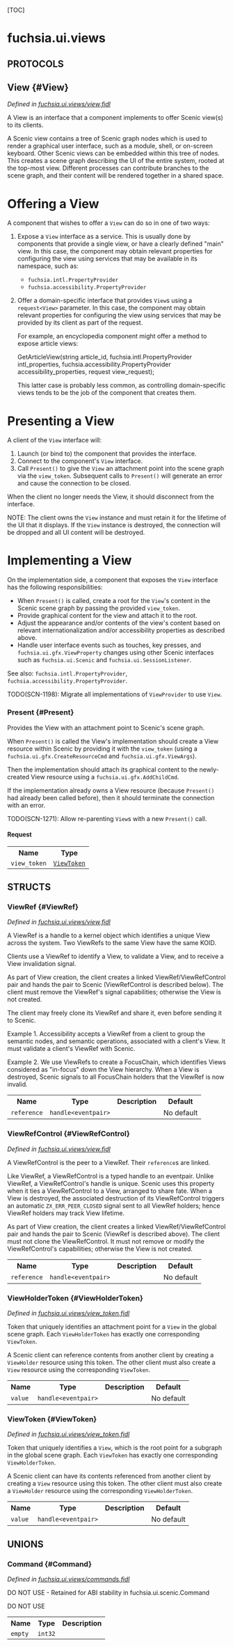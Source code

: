 [TOC]

# fuchsia.ui.views


## **PROTOCOLS**

## View {#View}
*Defined in [fuchsia.ui.views/view.fidl](https://fuchsia.googlesource.com/fuchsia/+/master/sdk/fidl/fuchsia.ui.views/view.fidl#79)*

 A View is an interface that a component implements to offer Scenic view(s)
 to its clients.

 A Scenic view contains a tree of Scenic graph nodes which is used to render
 a graphical user interface, such as a module, shell, or on-screen keyboard.
 Other Scenic views can be embedded within this tree of nodes.  This creates
 a scene graph describing the UI of the entire system, rooted at the
 top-most view.  Different processes can contribute branches to the scene
 graph, and their content will be rendered together in a shared space.

 # Offering a View

 A component that wishes to offer a `View` can do so in one of two ways:

 1. Expose a `View` interface as a service. This is usually done by components
    that provide a single view, or have a clearly defined "main" view.
    In this case, the component may obtain relevant properties for configuring
    the view using services that may be available in its namespace, such as:
    - `fuchsia.intl.PropertyProvider`
    - `fuchsia.accessibility.PropertyProvider`

 2. Offer a domain-specific interface that provides `View`s using a
    `request<View>` parameter.  In this case, the component may obtain relevant
    properties for configuring the view using services that may be provided by its
    client as part of the request.

    For example, an encyclopedia component might offer a method to expose article views:

      GetArticleView(string article_id,
                     fuchsia.intl.PropertyProvider intl_properties,
                     fuchsia.accessibility.PropertyProvider accessibility_properties,
                     request<View> view_request);

    This latter case is probably less common, as controlling domain-specific
    views tends to be the job of the component that creates them.

 # Presenting a View

 A client of the `View` interface will:

 1. Launch (or bind to) the component that provides the interface.
 2. Connect to the component's `View` interface.
 3. Call `Present()` to give the `View` an attachment point into the scene graph
    via the `view_token`.  Subsequent calls to `Present()` will generate an error
    and cause the connection to be closed.

 When the client no longer needs the View, it should disconnect from the
 interface.

 NOTE: The client owns the `View` instance and must retain it for the
 lifetime of the UI that it displays. If the `View` instance is destroyed,
 the connection will be dropped and all UI content will be destroyed.

 # Implementing a View

 On the implementation side, a component that exposes the `View` interface
 has the following responsibilities:

 * When `Present()` is called, create a root for the `View`'s content in the
   Scenic scene graph by passing the provided `view_token`.
 * Provide graphical content for the view and attach it to the root.
 * Adjust the appearance and/or contents of the view's content based on
   relevant internationalization and/or accessibility properties as described
   above.
 * Handle user interface events such as touches, key presses, and
   `fuchsia.ui.gfx.ViewProperty` changes using other Scenic interfaces such
   as `fuchsia.ui.Scenic` and `fuchsia.ui.SessionListener`.

 See also: `fuchsia.intl.PropertyProvider`, `fuchsia.accessibility.PropertyProvider`.

 TODO(SCN-1198): Migrate all implementations of `ViewProvider` to use `View`.

### Present {#Present}

 Provides the View with an attachment point to Scenic's scene graph.

 When `Present()` is called the View's implementation should create a
 View resource within Scenic by providing it with the `view_token` (using
 a `fuchsia.ui.gfx.CreateResourceCmd` and `fuchsia.ui.gfx.ViewArgs`).

 Then the implementation should attach its graphical content to the
 newly-created View resource using a `fuchsia.ui.gfx.AddChildCmd`.

 If the implementation already owns a View resource (because `Present()`
 had already been called before), then it should terminate the connection
 with an error.

 TODO(SCN-1271): Allow re-parenting `View`s with a new `Present()` call.

#### Request
<table>
    <tr><th>Name</th><th>Type</th></tr>
    <tr>
            <td><code>view_token</code></td>
            <td>
                <code><a class='link' href='#ViewToken'>ViewToken</a></code>
            </td>
        </tr></table>





## **STRUCTS**

### ViewRef {#ViewRef}
*Defined in [fuchsia.ui.views/view.fidl](https://fuchsia.googlesource.com/fuchsia/+/master/sdk/fidl/fuchsia.ui.views/view.fidl#120)*



 A ViewRef is a handle to a kernel object which identifies a unique View
 across the system. Two ViewRefs to the same View have the same KOID.

 Clients use a ViewRef to identify a View, to validate a View, and to
 receive a View invalidation signal.

 As part of View creation, the client creates a linked
 ViewRef/ViewRefControl pair and hands the pair to Scenic (ViewRefControl is
 described below).  The client must remove the ViewRef's signal
 capabilities; otherwise the View is not created.

 The client may freely clone its ViewRef and share it, even before sending
 it to Scenic.

 Example 1. Accessibility accepts a ViewRef from a client to group the
 semantic nodes, and semantic operations, associated with a client's View.
 It must validate a client's ViewRef with Scenic.

 Example 2. We use ViewRefs to create a FocusChain, which identifies Views
 considered as "in-focus" down the View hierarchy. When a View is destroyed,
 Scenic signals to all FocusChain holders that the ViewRef is now invalid.


<table>
    <tr><th>Name</th><th>Type</th><th>Description</th><th>Default</th></tr><tr>
            <td><code>reference</code></td>
            <td>
                <code>handle&lt;eventpair&gt;</code>
            </td>
            <td></td>
            <td>No default</td>
        </tr>
</table>

### ViewRefControl {#ViewRefControl}
*Defined in [fuchsia.ui.views/view.fidl](https://fuchsia.googlesource.com/fuchsia/+/master/sdk/fidl/fuchsia.ui.views/view.fidl#138)*



 A ViewRefControl is the peer to a ViewRef. Their `reference`s are linked.

 Like ViewRef, a ViewRefControl is a typed handle to an eventpair.  Unlike
 ViewRef, a ViewRefControl's handle is unique. Scenic uses this property
 when it ties a ViewRefControl to a View, arranged to share fate.  When a
 View is destroyed, the associated destruction of its ViewRefControl
 triggers an automatic `ZX_ERR_PEER_CLOSED` signal sent to all ViewRef
 holders; hence ViewRef holders may track View lifetime.

 As part of View creation, the client creates a linked
 ViewRef/ViewRefControl pair and hands the pair to Scenic (ViewRef is
 described above).  The client must not clone the ViewRefControl. It must
 not remove or modify the ViewRefControl's capabilities; otherwise the View
 is not created.


<table>
    <tr><th>Name</th><th>Type</th><th>Description</th><th>Default</th></tr><tr>
            <td><code>reference</code></td>
            <td>
                <code>handle&lt;eventpair&gt;</code>
            </td>
            <td></td>
            <td>No default</td>
        </tr>
</table>

### ViewHolderToken {#ViewHolderToken}
*Defined in [fuchsia.ui.views/view_token.fidl](https://fuchsia.googlesource.com/fuchsia/+/master/sdk/fidl/fuchsia.ui.views/view_token.fidl#14)*



 Token that uniquely identifies an attachment point for a `View` in the
 global scene graph.  Each `ViewHolderToken` has exactly one corresponding
 `ViewToken`.

 A Scenic client can reference contents from another client by creating a
 `ViewHolder` resource using this token.  The other client must also create
 a `View` resource using the corresponding `ViewToken`.


<table>
    <tr><th>Name</th><th>Type</th><th>Description</th><th>Default</th></tr><tr>
            <td><code>value</code></td>
            <td>
                <code>handle&lt;eventpair&gt;</code>
            </td>
            <td></td>
            <td>No default</td>
        </tr>
</table>

### ViewToken {#ViewToken}
*Defined in [fuchsia.ui.views/view_token.fidl](https://fuchsia.googlesource.com/fuchsia/+/master/sdk/fidl/fuchsia.ui.views/view_token.fidl#25)*



 Token that uniquely identifies a `View`, which is the root point for a
 subgraph in the global scene graph. Each `ViewToken` has exactly one
 corresponding `ViewHolderToken`.

 A Scenic client can have its contents referenced from another client by
 creating a `View` resource using this token.  The other client must also
 create a `ViewHolder` resource using the corresponding `ViewHolderToken`.


<table>
    <tr><th>Name</th><th>Type</th><th>Description</th><th>Default</th></tr><tr>
            <td><code>value</code></td>
            <td>
                <code>handle&lt;eventpair&gt;</code>
            </td>
            <td></td>
            <td>No default</td>
        </tr>
</table>







## **UNIONS**

### Command {#Command}
*Defined in [fuchsia.ui.views/commands.fidl](https://fuchsia.googlesource.com/fuchsia/+/master/sdk/fidl/fuchsia.ui.views/commands.fidl#10)*

 DO NOT USE - Retained for ABI stability in fuchsia.ui.scenic.Command

 DO NOT USE

<table>
    <tr><th>Name</th><th>Type</th><th>Description</th></tr><tr>
            <td><code>empty</code></td>
            <td>
                <code>int32</code>
            </td>
            <td></td>
        </tr></table>







